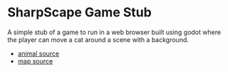 # SharpScape Game Stub
A simple stub of a game to run in a web browser built using godot where the player can move a cat around a scene with a background.
 - [animal source](https://craftpix.net/freebies/free-street-animal-pixel-art-asset-pack/?num=1&count=410&sq=pixel%20art%20animals&pos=5)
 - [map source](https://opengameart.org/content/basic-map-32x32-by-ivan-voirol)
